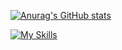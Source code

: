 [![Anurag's GitHub stats](https://github-readme-stats.vercel.app/api?username=kshjessica&count_private=true&hide=issues&include_all_commits=true&bg_color=00462A&title_color=f6f7f8&text_color=e6e6e6)](https://github.com/anuraghazra/github-readme-stats)

[![My Skills](https://skillicons.dev/icons?i=aws,django,docker,git,js,linux,mongodb,mysql,nestjs,nextjs,nodejs,ts&perline=6)](https://skillicons.dev)
